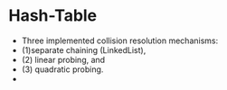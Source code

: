 # Hash-Table
 * Three implemented collision resolution mechanisms: 
 * (1)separate chaining (LinkedList), 
 * (2) linear probing, and
 * (3) quadratic probing. 
 * 
